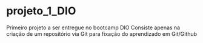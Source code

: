 # projeto_1_DIO
Primeiro projeto a ser entregue no bootcamp DIO
Consiste apenas na criação de um repositório via Git para fixação do aprendizado em Git/Github
